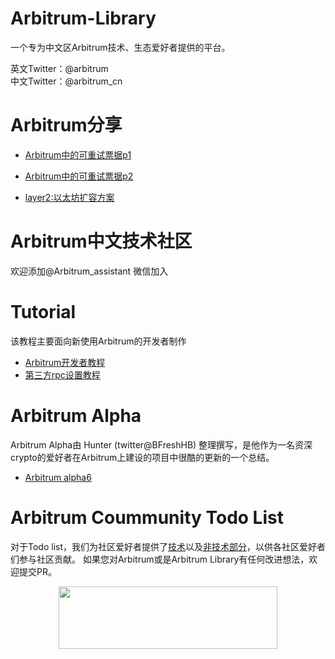 # Arbitrum-Library
一个专为中文区Arbitrum技术、生态爱好者提供的平台。

英文Twitter：@arbitrum \
中文Twitter：@arbitrum_cn
# Arbitrum分享

- [Arbitrum中的可重试票据p1](https://www.youtube.com/watch?v=sYo8DXvysJI)

- [Arbitrum中的可重试票据p2](https://www.youtube.com/watch?v=l_wt3L2k4dc)

- [layer2:以太坊扩容方案](https://b23.tv/Vjn521b)

# Arbitrum中文技术社区
欢迎添加@Arbitrum_assistant 微信加入

# Tutorial
该教程主要面向新使用Arbitrum的开发者制作
- [Arbitrum开发者教程](arbitrum-tutorials/README.md)
- [第三方rpc设置教程](rpc-tutorials/README.md)

# Arbitrum Alpha
Arbitrum Alpha由 Hunter (twitter@BFreshHB) 整理撰写，是他作为一名资深crypto的爱好者在Arbitrum上建设的项目中很酷的更新的一个总结。
- [Arbitrum alpha6](https://mirror.xyz/0x5489342452132548160F089F95e5433A918a3395/s5ilEYjTwsaWXYVq59LqEelH316RHu0GC00S8Hc3dU0)
  
# Arbitrum Coummunity Todo List
对于Todo list，我们为社区爱好者提供了[技术](TodoList/Tech.md)以及[非技术部分](TodoList/NonTech.md)，以供各社区爱好者们参与社区贡献。
如果您对Arbitrum或是Arbitrum Library有任何改进想法，欢迎提交PR。
<p align="center">
  <img width="350" height="100" src= "https://arbitrum.io/wp-content/uploads/2021/01/cropped-Arbitrum_Horizontal-Logo-Full-color-White-background-scaled-1.jpg" />
</p>